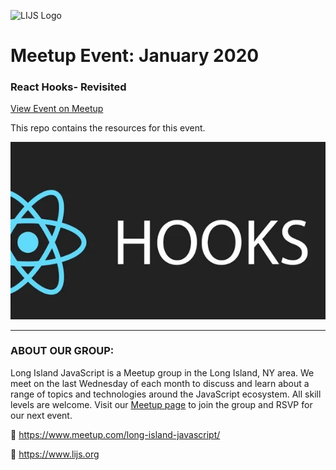 ![LIJS Logo](https://github.com/longislandjavascript/longislandjavascript/blob/main/logo.png)

# Meetup Event: January 2020
### React Hooks- Revisited

[View Event on Meetup](https://www.meetup.com/long-island-javascript/events/zjlpklybccbmc/)

This repo contains the resources for this event.

![Event Graphic](event-graphic.jpeg)


___

### ABOUT OUR GROUP:

Long Island JavaScript is a Meetup group in the Long Island, NY area. We meet on the last Wednesday of each month to discuss and learn about a range of topics and technologies around the JavaScript ecosystem. All skill levels are welcome. Visit our [Meetup page](https://www.meetup.com/long-island-javascript/) to join the group and RSVP for our next event.

🔗 https://www.meetup.com/long-island-javascript/

🔗 https://www.lijs.org